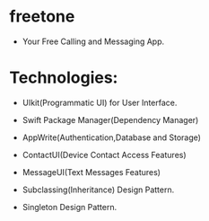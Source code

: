 # freetone

* Your Free Calling and Messaging App.


# Technologies: 
 
- UIkit(Programmatic UI) for User Interface.

- Swift Package Manager(Dependency Manager)

- AppWrite(Authentication,Database and Storage)

- ContactUI(Device Contact Access Features)

- MessageUI(Text Messages Features)

- Subclassing(Inheritance) Design Pattern.

- Singleton Design Pattern. 













